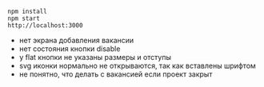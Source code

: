 

```
npm install
npm start
http://localhost:3000
```


 - нет экрана добавления вакансии
 - нет состояния кнопки disable
 - у flat кнопки не указаны размеры и отступы
 - svg иконки нормально не открываются, так как вставлены шрифтом
 - не понятно, что делать с вакансией если проект закрыт
